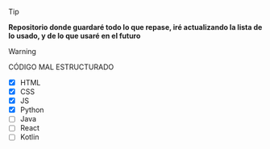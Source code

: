 > [!TIP]
> **Repositorio donde guardaré todo lo que repase, iré actualizando la lista de lo usado, y de lo que usaré en el futuro**

> [!WARNING]
> CÓDIGO MAL ESTRUCTURADO
- [x] HTML
- [X] CSS
- [X] JS
- [X] Python
- [ ] Java
- [ ] React
- [ ] Kotlin
